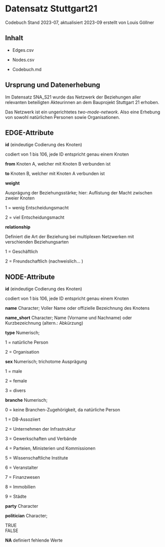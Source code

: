# Datensatz Stuttgart21

Codebuch Stand 2023-07, aktualisiert 2023-09 erstellt von Louis Göllner

## Inhalt

-   Edges.csv

-   Nodes.csv

-   Codebuch.md

<div>

## Ursprung und Datenerhebung

Im Datensatz SNA_S21 wurde das Netzwerk der Beziehungen aller relevanten beteiligten Akteurinnen an dem Bauprojekt Stuttgart 21 erhoben.

Das Netzwerk ist ein ungerichtetes *two-mode-network*. Also eine Erhebung von sowohl natürlichen Personen sowie Organisationen.

</div>

<div>

## EDGE-Attribute

**id** (eindeutige Codierung des Knoten)

codiert von 1 bis 106, jede ID entspricht genau einem Knoten

**from** Knoten A, welcher mit Knoten B verbunden ist

**to** Knoten B, welcher mit Knoten A verbunden ist

**weight**

Ausprägung der Beziehungsstärke; hier: Auflistung der Macht zwischen zweier Knoten

1 = wenig Entscheidungsmacht

2 = viel Entscheidungsmacht

**relationship**

Definiert die Art der Beziehung bei multiplexen Netzwerken mit verschienden Beziehungsarten

1 = Geschäftlich

2 = Freundschaftlich (nachweislich... )

</div>

<div>

## NODE-Attribute

**id** (eindeutige Codierung des Knoten)

codiert von 1 bis 106, jede ID entspricht genau einem Knoten

**name** Character; Voller Name oder offizielle Bezeichnung des Knotens

**name_short** Character; Name (Vorname und Nachname) oder Kurzbezeichnung (altern.: Abkürzung)

**type** Numerisch;

1 = natürliche Person

2 = Organisation

**sex** Numerisch; trichotome Ausprägung

1 = male

2 = female

3 = divers

**branche** Numerisch;

0 = keine Branchen-Zugehörigkeit, da natürliche Person

1 = DB-Assoziiert

2 = Unternehmen der Infrastruktur

3 = Gewerkschaften und Verbände

4 = Parteien, Ministerien und Kommissionen

5 = Wissenschaftliche Institute

6 = Veranstalter

7 = Finanzwesen

8 = Immobilien

9 = Städte

**party** Character

**politician** Character;

TRUE\
FALSE

**NA** definiert fehlende Werte

</div>
